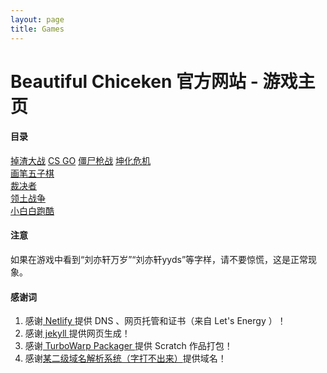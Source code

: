 ```yaml
---
layout: page
title: Games
---
```

# Beautiful Chiceken 官方网站 - 游戏主页

#### 目录
[掉渣大战](/game1)
[CS GO](/game2)
[僵尸枪战](/game3)
[坤化危机](/game4)  
[画笔五子棋](/game5)  
[裁决者](/game6)  
[领土战争](/game7)  
[小白白跑酷](/game8)  

#### 注意
如果在游戏中看到“刘亦轩万岁”“刘亦轩yyds”等字样，请不要惊慌，这是正常现象。

#### 感谢词
1.  感谢[ Netlify ](https://netlify.com)提供 DNS 、网页托管和证书（来自 Let's Energy ）！
2.  感谢[ jekyll ](https://jekyllrb.com)提供网页生成！
3.  感谢[ TurboWarp Packager ](https://packager.turbowarp.org/)提供 Scratch 作品打包！
4.  感谢[某二级域名解析系统（字打不出来）](https://nuoxnuo.eu.org/)提供域名！